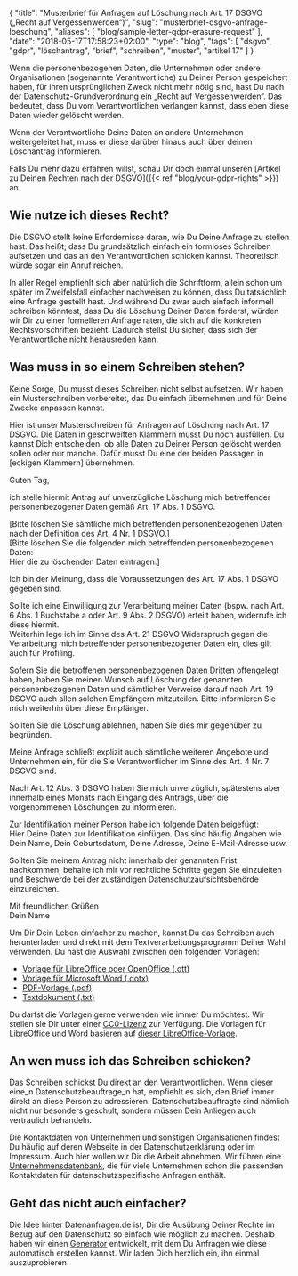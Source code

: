 {
    "title": "Musterbrief für Anfragen auf Löschung nach Art. 17 DSGVO („Recht auf Vergessenwerden“)",
    "slug": "musterbrief-dsgvo-anfrage-loeschung",
    "aliases": [ "blog/sample-letter-gdpr-erasure-request" ],
    "date": "2018-05-17T17:58:23+02:00",
	"type": "blog",
    "tags": [ "dsgvo", "gdpr", "löschantrag", "brief", "schreiben", "muster", "artikel 17" ]
}

Wenn die personenbezogenen Daten, die Unternehmen oder andere Organisationen (sogenannte Verantwortliche) zu Deiner Person gespeichert haben, für ihren ursprünglichen Zweck nicht mehr nötig sind, hast Du nach der Datenschutz-Grundverordnung ein „Recht auf Vergessenwerden“. Das bedeutet, dass Du vom Verantwortlichen verlangen kannst, dass eben diese Daten wieder gelöscht werden.

Wenn der Verantwortliche Deine Daten an andere Unternehmen weitergeleitet hat, muss er diese darüber hinaus auch über deinen Löschantrag informieren.

Falls Du mehr dazu erfahren willst, schau Dir doch einmal unseren [Artikel zu Deinen Rechten nach der DSGVO]({{< ref "blog/your-gdpr-rights" >}}) an.

## Wie nutze ich dieses Recht?

Die DSGVO stellt keine Erfordernisse daran, wie Du Deine Anfrage zu stellen hast. Das heißt, dass Du grundsätzlich einfach ein formloses Schreiben aufsetzen und das an den Verantwortlichen schicken kannst. Theoretisch würde sogar ein Anruf reichen.

In aller Regel empfiehlt sich aber natürlich die Schriftform, allein schon um später im Zweifelsfall einfacher nachweisen zu können, dass Du tatsächlich eine Anfrage gestellt hast. Und während Du zwar auch einfach informell schreiben könntest, dass Du die Löschung Deiner Daten forderst, würden wir Dir zu einer formelleren Anfrage raten, die sich auf die konkreten Rechtsvorschriften bezieht. Dadurch stellst Du sicher, dass sich der Verantwortliche nicht herausreden kann.

## Was muss in so einem Schreiben stehen?

Keine Sorge, Du musst dieses Schreiben nicht selbst aufsetzen. Wir haben ein Musterschreiben vorbereitet, das Du einfach übernehmen und für Deine Zwecke anpassen kannst.

Hier ist unser Musterschreiben für Anfragen auf Löschung nach Art. 17 DSGVO. Die Daten in <span class="blog-letter-fill-in">geschweiften Klammern</span> musst Du noch ausfüllen. Du kannst Dich entscheiden, ob alle Daten zu Deiner Person gelöscht werden sollen oder nur manche. Dafür musst Du eine der beiden Passagen in [eckigen Klammern] übernehmen.

<div class="blog-letter">
<p>Guten Tag,</p>

<p>ich stelle hiermit Antrag auf unverzügliche Löschung mich betreffender personenbezogener Daten gemäß Art. 17 Abs. 1 DSGVO.</p>

<p>[Bitte löschen Sie sämtliche mich betreffenden personenbezogenen Daten nach der Definition des Art. 4 Nr. 1 DSGVO.]<br>
[Bitte löschen Sie die folgenden mich betreffenden personenbezogenen Daten:<br>
<span class="blog-letter-fill-in">Hier die zu löschenden Daten eintragen.</span>]</p>

<p>Ich bin der Meinung, dass die Voraussetzungen des Art. 17 Abs. 1 DSGVO gegeben sind.</p>

<p>Sollte ich eine Einwilligung zur Verarbeitung meiner Daten (bspw. nach Art. 6 Abs. 1 Buchstabe a oder Art. 9 Abs. 2 DSGVO) erteilt haben, widerrufe ich diese hiermit.<br>
Weiterhin lege ich im Sinne des Art. 21 DSGVO Widerspruch gegen die Verarbeitung mich betreffender personenbezogener Daten ein, dies gilt auch für Profiling.</p>

<p>Sofern Sie die betroffenen personenbezogenen Daten Dritten offengelegt haben, haben Sie meinen Wunsch auf Löschung der genannten personenbezogenen Daten und sämtlicher Verweise darauf nach Art. 19 DSGVO auch allen solchen Empfängern mitzuteilen. Bitte informieren Sie mich weiterhin über diese Empfänger.</p>

<p>Sollten Sie die Löschung ablehnen, haben Sie dies mir gegenüber zu begründen.</p>

<p>Meine Anfrage schließt explizit auch sämtliche weiteren Angebote und Unternehmen ein, für die Sie Verantwortlicher im Sinne des Art. 4 Nr. 7 DSGVO sind.</p>

<p>Nach Art. 12 Abs. 3 DSGVO haben Sie mich unverzüglich, spätestens aber innerhalb eines Monats nach Eingang des Antrags, über die vorgenommenen Löschungen zu informieren.</p>

<p>Zur Identifikation meiner Person habe ich folgende Daten beigefügt:<br>
<span class="blog-letter-fill-in">Hier Deine Daten zur Identifikation einfügen. Das sind häufig Angaben wie Dein Name, Dein Geburtsdatum, Deine Adresse, Deine E-Mail-Adresse usw.</span></p>

<p>Sollten Sie meinem Antrag nicht innerhalb der genannten Frist nachkommen, behalte ich mir vor rechtliche Schritte gegen Sie einzuleiten und Beschwerde bei der zuständigen Datenschutzaufsichtsbehörde einzureichen.</p>

<p>Mit freundlichen Grüßen<br>
<span class="blog-letter-fill-in">Dein Name</span></p>
</div>

Um Dir Dein Leben einfacher zu machen, kannst Du das Schreiben auch herunterladen und direkt mit dem Textverarbeitungsprogramm Deiner Wahl verwenden. Du hast die Auswahl zwischen den folgenden Vorlagen:<!-- TODO: Host these ourselves and give them some nice buttons. -->

* [Vorlage für LibreOffice oder OpenOffice (.ott)](/downloads/musterschreiben-dsgvo-loeschung-datenanfragen.de.ott)
* [Vorlage für Microsoft Word (.dotx)](/downloads/musterschreiben-dsgvo-loeschung-datenanfragen.de.dotx)
* [PDF-Vorlage (.pdf)](/downloads/musterschreiben-dsgvo-loeschung-datenanfragen.de.pdf)
* [Textdokument (.txt)](/downloads/musterschreiben-dsgvo-loeschung-datenanfragen.de.txt)

Du darfst die Vorlagen gerne verwenden wie immer Du möchtest. Wir stellen sie Dir unter einer [CC0-Lizenz](https://creativecommons.org/publicdomain/zero/1.0/) zur Verfügung. Die Vorlagen für LibreOffice und Word basieren auf [dieser LibreOffice-Vorlage](https://extensions.libreoffice.org/templates/geschaeftsbrief-din-5008-2011-b-a4-ib).

## An wen muss ich das Schreiben schicken?

Das Schreiben schickst Du direkt an den Verantwortlichen. Wenn dieser eine_n Datenschutzbeauftrage_n hat, empfiehlt es sich, den Brief immer direkt an diese Person zu adressieren. Datenschutzbeauftragte sind nämlich nicht nur besonders geschult, sondern müssen Dein Anliegen auch vertraulich behandeln.

Die Kontaktdaten von Unternehmen und sonstigen Organisationen findest Du häufig auf deren Webseite in der Datenschutzerklärung oder im Impressum. Auch hier wollen wir Dir die Arbeit abnehmen. Wir führen eine [Unternehmensdatenbank](/company), die für viele Unternehmen schon die passenden Kontaktdaten für datenschutzspezifische Anfragen enthält.

## Geht das nicht auch einfacher?

Die Idee hinter Datenanfragen.de ist, Dir die Ausübung Deiner Rechte im Bezug auf den Datenschutz so einfach wie möglich zu machen. Deshalb haben wir einen [Generator](/generator) entwickelt, mit dem Du Anfragen wie diese automatisch erstellen kannst. Wir laden Dich herzlich ein, ihn einmal auszuprobieren.